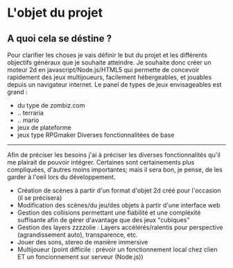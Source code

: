 L'objet du projet
=========
A quoi cela se déstine ?
--------------
Pour clarifier les choses je vais définir le but du projet et les différents objectifs généraux que je souhaite atteindre.
Je souhaite donc créer un moteur 2d en javascript/Node.js/HTML5 qui permette de concevoir rapidement des jeux multijoueurs, facilement hébergeables, et jouables depuis un navigateur internet. Le panel de types de jeux envisageables est grand :
* du type de zombiz.com
* .. terraria
* .. mario
* jeux de plateforme
* jeux type RPGmaker
Diverses fonctionnalitées de base

-------------------
Afin de préciser les besoins j'ai à préciser les diverses fonctionnalités qu'il me plairait de pouvoir intégrer. Certaines sont certainements plus compliquées, d'autres moins importantes; mais il sera bon, je pense, de les garder à l'oeil lors du développement.
* Création de scènes à partir d'un format d'objet 2d créé pour l'occasion (il se précisera)
* Modification des scènes/du jeu/des objets à partir d'une interface web
* Gestion des collisions permettant une fiabilité et une compléxité suffisante afin de gérer d'avantage que des jeux "cubiques"
* Gestion des layers zzzzolie : Layers accélérés/ralentis pour perspective (agrandissement auto), transparence, etc.
* Jouer des sons, stereo de manière immersive
* Multijoueur (point difficile : prévoir un fonctionnement local chez clien ET un foncionnement sur serveur (Node.js))
